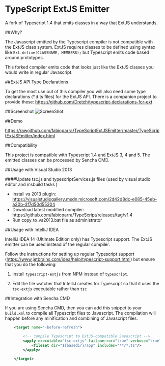 TypeScript ExtJS Emitter
======================

A fork of Typescript 1.4 that emits classes in a way that ExtJS understands.

##Why?

The Javascript emitted by the Typescript compiler is not compatible with the ExtJS class system. ExtJS requires classes to be defined using syntax like `Ext.define(CLASSNAME, MEMBERS);` but Typescript emits code based around prototypes.

This forked compiler emits code that looks just like the ExtJS classes you would write in regular Javascript.

##ExtJS API Type Declarations

To get the most use out of this compiler you will also need some type declarations (*.d.ts files) for the ExtJS API. There is a companion project to provide these: https://github.com/Dretch/typescript-declarations-for-ext

##Screenshot
![ScreenShot](https://raw.github.com/fabioparra/TypeScriptExtJSEmitter/master/TypeScriptExtJSEmitter/images/screenshot.jpg)

##Demo

https://rawgithub.com/fabioparra/TypeScriptExtJSEmitter/master/TypeScriptExtJSEmitter/index.html

##Compatibility

This project is compatible with Typescript 1.4 and ExtJS 3, 4 and 5. The emitted classes can be processed by Sencha CMD.

##Usage with Visual Studio 2013

####Update tsc.js and typescriptServices.js files (used by visual studio editor and msbuild tasks )

- Install vs 2013 plugin: https://visualstudiogallery.msdn.microsoft.com/2d42d8dc-e085-45eb-a30b-3f7d50d55304
- Download latest modified compiler: https://github.com/fabioparra/TypeScript/releases/tag/v1.4
- Run copy_to_vs2013.bat file as administrator

##Usage with IntelliJ IDEA

IntelliJ IDEA 14 (Ultimate Edition only) has Typescript support. The ExtJS emitter can be used instead of the regular compiler.

Follow the instructions for setting up regular Typescript support (https://www.jetbrains.com/idea/help/typescript-support.html) but ensure that you do the following:

1.  Install `typescript-extjs` from NPM instead of `typescript`.

2.  Edit the file watcher that IntelliJ creates for Typescript so that it uses the `tsc-extjs` executable rather than `tsc`

##Integration with Sencha CMD

If you are using Sencha CMD, then you can add this snippet to your `build.xml` to compile all Typescript files to Javascript. The compilation will happen before any minification and combining of Javascript files.

```xml
    <target name="-before-refresh">

        <!-- compile Typescript to ExtJS-compatible Javascript -->
        <apply executable="tsc-extjs" failonerror="true" verbose="true">
            <fileset dir="${basedir}/app" includes="**/*.ts"/>
        </apply>

    </target>
```